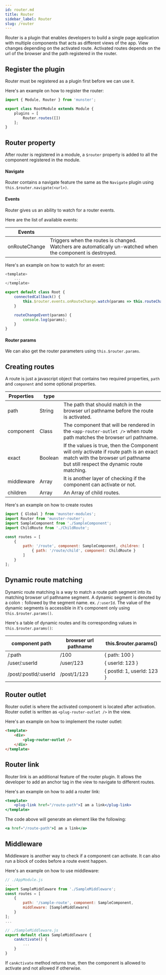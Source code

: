 ```yaml
---
id: router.md
title: Router
sidebar_label: Router
slug: /router
---
```


Router is a plugin that enables developers to build a single page application with multiple components that acts as different views of the app.
View changes depending on the activated route. Activated routes depends on the url of the browser and the path registered in the router.

## Register the plugin

Router must be registered as a plugin first before we can use it.

Here's an example on how to register the router:

```javascript
import { Module, Router } from 'munster';

export class RootModule extends Module {
    plugins = [
        Router.routes([])
    ];
}
```

## Router property

After router is registered in a module, a `$router` property is added to all the component registered in the module.

#### Navigate

Router contains a navigate feature the same as the `Navigate` plugin using `this.$router.navigate(<url>)`.

#### Events

Router gives us an ability to watch for a router events.

Here are the list of available events:

| Events        |  |
| ---           | --- |
| onRouteChange | Triggers when the routes is changed. Watchers are automatically un-watched when the component is destroyed. |

Here's an example on how to watch for an event:

```javascript
<template>
    ...
</template>

export default class Root {
    connectedCallback() {
        this.$router.events.onRouteChange.watch(params => this.routeChangeEvent(params));
    }

    routeChangeEvent(params) {
        console.log(params);
    }
}
```

#### Router params

We can also get the router parameters using `this.$router.params`.

## Creating routes

A route is just a javascript object that contains two required properties, `path` and `component` and some optional properties.

| Properties    | type      |     |
| ---           | ---       | --- |
| path          | String    | The path that should match in the browser url pathname before the route is activated. |
| component     | Class     | The component that will be rendered in the `<app-router-outlet />` when route path matches the browser url pathname. |
| exact         | Boolean   | If the values is true, then the Component will only activate if route path is an exact match with the browser url pathname but still respect the dynamic route matching. |
| middleware    | Array     | It is another layer of checking if the component can activate or not. |
| children      | Array     | An Array of child routes. |

Here's an example on how to create routes

```javascript
import { Global } from 'munster-modules';
import Router from 'munster-router';
import SampleComponent from './SampleComponent';
import ChildRoute from './ChildRoute';

const routes = [
    {
        path: '/route', component: SampleComponent, children: [
            { path: '/route/child', component: ChildRoute }
        ]
    }
];
```

## Dynamic route matching

Dynamic route matching is a way to match a route path segment into its matching browser url pathname segment.
A dynamic segment is denoted by a colon `:` followed by the segment name. ex. `/:userId`.
The value of the dynamic segments is accessible in it's component only using `this.$router.params()`.

Here's a table of dynamic routes and its corresponding values in `this.$router.params()`:

| component path        | browser url pathname  | this.$router.params()         |
| ---                   | ---                   | ---                           |
| /:path                | /100                  | { path: 100 }                 |
| /user/:userId         | /user/123             | { userId: 123 }               |
| /post/:postId/:userId | /post/1/123           | { postId: 1, userId: 123 }    |

## Router outlet

Router outlet is where the activated component is located after activation. Router outlet is written as `<plug-router-outlet />` in the view.

Here's an example on how to implement the router outlet:

```html
<template>
    <div>
        <plug-router-outlet />
    </div>
</template>
```

## Router link

Router link is an additional feature of the router plugin.
It allows the developer to add an anchor tag in the view to navigate to different routes.

Here's an example on how to add a router link:

```jsx
<template>
    <plug-link href="/route-path">I am a link</plug-link>
</template>
```

The code above will generate an element like the following:

```jsx
<a href="/route-path">I am a link</a>
```

## Middleware

Middleware is another way to check if a component can activate.
It can also run a block of codes before a route event happen.

Here's an example on how to use middleware:

```javascript
// ./AppModule.js
...
import SampleMiddleware from './SampleMiddleware';
const routes = [
    {
        path: '/sample-route', component: SampleComponent,
        middleware: [SampleMiddleware]
    }
];
...
```

```javascript
// ./SampleMiddleware.js
export default class SampleMiddleware {
    canActivate() {
        ...
    }
}
```

If `canActivate` method returns true, then the component is allowed to activate and not allowed if otherwise.

